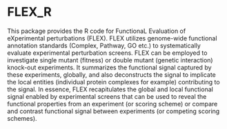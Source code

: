 # FLEX_R
This package provides the R code for FunctionaL Evaluation of eXperimental perturbations (FLEX). FLEX utilizes genome-wide functional annotation standards (Complex, Pathway, GO etc.) to systematically evaluate experimental perturbation screens. FLEX can be employed to investigate single mutant (fitness) or double mutant (genetic interaction) knock-out experiments. It summarizes the functional signal captured by these experiments, globally, and also deconstructs the signal to implicate the local entities (individual protein complexes for example) contributing to the signal. In essence, FLEX recapitulates the global and local functional signal enabled by experimental screens that can be used to reveal the functional properties from an experiment (or scoring scheme) or compare and contrast functional signal between experiments (or competing scoring schemes).
